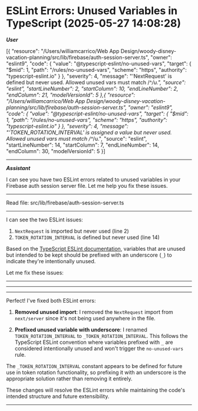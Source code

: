 <!-- Generated by SpecStory -->

# ESLint Errors: Unused Variables in TypeScript (2025-05-27 14:08:28)

_**User**_

[{
	"resource": "/Users/williamcarrico/Web App Design/woody-disney-vacation-planning/src/lib/firebase/auth-session-server.ts",
	"owner": "eslint9",
	"code": {
		"value": "@typescript-eslint/no-unused-vars",
		"target": {
			"$mid": 1,
			"path": "/rules/no-unused-vars",
			"scheme": "https",
			"authority": "typescript-eslint.io"
		}
	},
	"severity": 4,
	"message": "'NextRequest' is defined but never used. Allowed unused vars must match /^_/u.",
	"source": "eslint",
	"startLineNumber": 2,
	"startColumn": 10,
	"endLineNumber": 2,
	"endColumn": 21,
	"modelVersionId": 5
},{
	"resource": "/Users/williamcarrico/Web App Design/woody-disney-vacation-planning/src/lib/firebase/auth-session-server.ts",
	"owner": "eslint9",
	"code": {
		"value": "@typescript-eslint/no-unused-vars",
		"target": {
			"$mid": 1,
			"path": "/rules/no-unused-vars",
			"scheme": "https",
			"authority": "typescript-eslint.io"
		}
	},
	"severity": 4,
	"message": "'TOKEN_ROTATION_INTERVAL' is assigned a value but never used. Allowed unused vars must match /^_/u.",
	"source": "eslint",
	"startLineNumber": 14,
	"startColumn": 7,
	"endLineNumber": 14,
	"endColumn": 30,
	"modelVersionId": 5
}]

---

_**Assistant**_

I can see you have two ESLint errors related to unused variables in your Firebase auth session server file. Let me help you fix these issues.

---

Read file: src/lib/firebase/auth-session-server.ts

---

I can see the two ESLint issues:

1. `NextRequest` is imported but never used (line 2)
2. `TOKEN_ROTATION_INTERVAL` is defined but never used (line 14)

Based on the [TypeScript ESLint documentation](https://typescript-eslint.io/rules/no-unused-vars/), variables that are unused but intended to be kept should be prefixed with an underscore (`_`) to indicate they're intentionally unused.

Let me fix these issues:

---



---



---

Perfect! I've fixed both ESLint errors:

1. **Removed unused import**: I removed the `NextRequest` import from `next/server` since it's not being used anywhere in the file.

2. **Prefixed unused variable with underscore**: I renamed `TOKEN_ROTATION_INTERVAL` to `_TOKEN_ROTATION_INTERVAL`. This follows the TypeScript ESLint convention where variables prefixed with `_` are considered intentionally unused and won't trigger the `no-unused-vars` rule.

The `_TOKEN_ROTATION_INTERVAL` constant appears to be defined for future use in token rotation functionality, so prefixing it with an underscore is the appropriate solution rather than removing it entirely.

These changes will resolve the ESLint errors while maintaining the code's intended structure and future extensibility.

---

